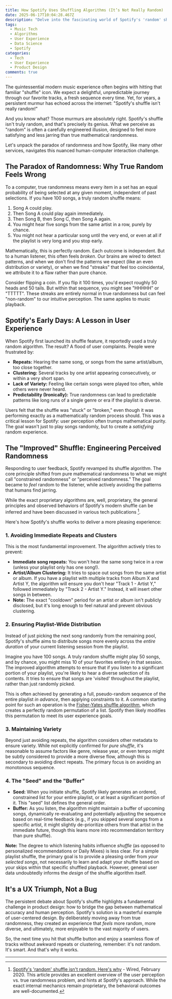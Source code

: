 ```yaml
---
title: How Spotify Uses Shuffling Algorithms (It’s Not Really Random)
date: 2025-06-17T10:04:28.467Z
description: "Delve into the fascinating world of Spotify's 'random' shuffle, exploring why true randomness often feels anything but, and how clever algorithms create a more satisfying listening experience by design."
tags:
  - Music Tech
  - Algorithms
  - User Experience
  - Data Science
  - Spotify
categories:
  - Tech
  - User Experience
  - Product Design
comments: true
---
```


The quintessential modern music experience often begins with hitting that familiar "shuffle" icon. We expect a delightful, unpredictable journey through our favorite tracks, a fresh sequence every time. Yet, for years, a persistent murmur has echoed across the internet: "Spotify's shuffle isn't really random!"

And you know what? Those murmurs are absolutely right. Spotify's shuffle isn't truly random, and that's precisely its genius. What we perceive as "random" is often a carefully engineered illusion, designed to feel more satisfying and less jarring than true mathematical randomness.

Let's unpack the paradox of randomness and how Spotify, like many other services, navigates this nuanced human-computer interaction challenge.

## The Paradox of Randomness: Why True Random Feels Wrong

To a computer, true randomness means every item in a set has an equal probability of being selected at any given moment, independent of past selections. If you have 100 songs, a truly random shuffle means:

1.  Song A could play.
2.  Then Song A could play again immediately.
3.  Then Song B, then Song C, then Song A again.
4.  You might hear five songs from the same artist in a row, purely by chance.
5.  You might not hear a particular song until the very end, or even at all if the playlist is very long and you stop early.

Mathematically, this is perfectly random. Each outcome is independent. But to a human listener, this often feels *broken*. Our brains are wired to detect patterns, and when we don't find the patterns we expect (like an even distribution or variety), or when we find "streaks" that feel too coincidental, we attribute it to a flaw rather than pure chance.

Consider flipping a coin. If you flip it 100 times, you'd expect roughly 50 heads and 50 tails. But within that sequence, you might see "HHHHH" or "TTTTT". These streaks are entirely normal in true randomness but can feel "non-random" to our intuitive perception. The same applies to music playback.

## Spotify's Early Days: A Lesson in User Experience

When Spotify first launched its shuffle feature, it reportedly used a truly random algorithm. The result? A flood of user complaints. People were frustrated by:

*   **Repeats:** Hearing the same song, or songs from the same artist/album, too close together.
*   **Clustering:** Several tracks by one artist appearing consecutively, or within a very short span.
*   **Lack of Variety:** Feeling like certain songs were played too often, while others were never heard.
*   **Predictability (Ironically):** True randomness can lead to predictable patterns like long runs of a single genre or era if the playlist is diverse.

Users felt that the shuffle was "stuck" or "broken," even though it was performing exactly as a mathematically random process should. This was a critical lesson for Spotify: user perception often trumps mathematical purity. The goal wasn't just to play songs randomly, but to create a *satisfying* random experience.

## The "Improved" Shuffle: Engineering Perceived Randomness

Responding to user feedback, Spotify revamped its shuffle algorithm. The core principle shifted from pure mathematical randomness to what we might call "constrained randomness" or "perceived randomness." The goal became to *feel* random to the listener, while actively avoiding the patterns that humans find jarring.

While the exact proprietary algorithms are, well, proprietary, the general principles and observed behaviors of Spotify's modern shuffle can be inferred and have been discussed in various tech publications [^1].

Here's how Spotify's shuffle works to deliver a more pleasing experience:

### 1. Avoiding Immediate Repeats and Clusters

This is the most fundamental improvement. The algorithm actively tries to prevent:

*   **Immediate song repeats:** You won't hear the same song twice in a row (unless your playlist only has one song!).
*   **Artist/Album Clustering:** It tries to space out songs from the same artist or album. If you have a playlist with multiple tracks from Album X and Artist Y, the algorithm will ensure you don't hear "Track 1 - Artist Y," followed immediately by "Track 2 - Artist Y." Instead, it will insert other songs in between.
*   **Note:** The exact "cooldown" period for an artist or album isn't publicly disclosed, but it's long enough to feel natural and prevent obvious clustering.

### 2. Ensuring Playlist-Wide Distribution

Instead of just picking the next song randomly from the remaining pool, Spotify's shuffle aims to distribute songs more evenly across the *entire duration* of your current listening session from the playlist.

Imagine you have 100 songs. A truly random shuffle might play 50 songs, and by chance, you might miss 10 of your favorites entirely in that session. The improved algorithm attempts to ensure that if you listen to a significant portion of your playlist, you're likely to hear a diverse selection of its contents. It tries to ensure that songs are 'visited' throughout the playlist, rather than just randomly picked.

This is often achieved by generating a full, pseudo-random sequence of the entire playlist *in advance*, then applying constraints to it. A common starting point for such an operation is the [Fisher-Yates shuffle algorithm](https://en.wikipedia.org/wiki/Fisher%E2%80%93Yates_shuffle), which creates a perfectly random permutation of a list. Spotify then likely modifies this permutation to meet its user experience goals.

### 3. Maintaining Variety

Beyond just avoiding repeats, the algorithm considers other metadata to ensure variety. While not explicitly confirmed for *pure shuffle*, it's reasonable to assume factors like genre, release year, or even tempo might be subtly considered to provide a more diverse flow, although this is secondary to avoiding direct repeats. The primary focus is on avoiding an monotonous sequence.

### 4. The "Seed" and the "Buffer"

*   **Seed:** When you initiate shuffle, Spotify likely generates an ordered, constrained list for your entire playlist, or at least a significant portion of it. This "seed" list defines the general order.
*   **Buffer:** As you listen, the algorithm might maintain a buffer of upcoming songs, dynamically re-evaluating and potentially adjusting the sequence based on real-time feedback (e.g., if you skipped several songs from a specific artist, it might slightly de-prioritize others from that artist in the immediate future, though this leans more into recommendation territory than pure shuffle).

**Note:** The degree to which listening habits influence *shuffle* (as opposed to personalized recommendations or Daily Mixes) is less clear. For a simple playlist shuffle, the primary goal is to provide a pleasing order from *your selected songs*, not necessarily to learn and adapt your shuffle based on your skips within that specific shuffled playback. However, general user data undoubtedly informs the *design* of the shuffle algorithm itself.

## It's a UX Triumph, Not a Bug

The persistent debate about Spotify's shuffle highlights a fundamental challenge in product design: how to bridge the gap between mathematical accuracy and human perception. Spotify's solution is a masterful example of user-centered design. By deliberately moving away from true randomness, they created an experience that *feels* more random, more diverse, and ultimately, more enjoyable to the vast majority of users.

So, the next time you hit that shuffle button and enjoy a seamless flow of tracks without awkward repeats or clustering, remember: it's not random. It's smart. And that's why it works.

---

[^1]: [Spotify's 'random' shuffle isn't random. Here's why](https://www.wired.co.uk/article/spotify-random-shuffle) - Wired, February 2020. This article provides an excellent overview of the user perception vs. true randomness problem, and hints at Spotify's approach. While the exact internal mechanics remain proprietary, the behavioral outcomes are well-documented.